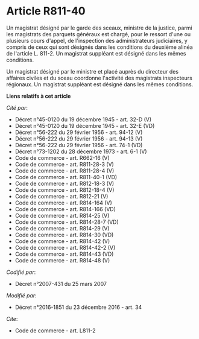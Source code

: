 # Article R811-40

Un magistrat désigné par le garde des sceaux, ministre de la justice, parmi les magistrats des parquets généraux est chargé,
pour le ressort d'une ou plusieurs cours d'appel, de l'inspection des administrateurs judiciaires, y compris de ceux qui sont
désignés dans les conditions du deuxième alinéa de l'article L. 811-2. Un magistrat suppléant est désigné dans les mêmes
conditions.

Un magistrat désigné par le ministre et placé auprès du directeur des affaires civiles et du sceau coordonne l'activité des
magistrats inspecteurs régionaux. Un magistrat suppléant est désigné dans les mêmes conditions.

**Liens relatifs à cet article**

_Cité par_:

  - Décret n°45-0120 du 19 décembre 1945 - art. 32-D (V)
  - Décret n°45-0120 du 19 décembre 1945 - art. 32-E (VD)
  - Décret n°56-222 du 29 février 1956 - art. 94-12 (V)
  - Décret n°56-222 du 29 février 1956 - art. 94-13 (V)
  - Décret n°56-222 du 29 février 1956 - art. 74-1 (VD)
  - Décret n°73-1202 du 28 décembre 1973 - art. 6-1 (V)
  - Code de commerce - art. R662-16 (V)
  - Code de commerce - art. R811-28-3 (V)
  - Code de commerce - art. R811-28-4 (V)
  - Code de commerce - art. R811-40-1 (VD)
  - Code de commerce - art. R812-18-3 (V)
  - Code de commerce - art. R812-18-4 (V)
  - Code de commerce - art. R812-21 (V)
  - Code de commerce - art. R814-164 (V)
  - Code de commerce - art. R814-166 (VD)
  - Code de commerce - art. R814-25 (V)
  - Code de commerce - art. R814-28-7 (VD)
  - Code de commerce - art. R814-29 (V)
  - Code de commerce - art. R814-30 (VD)
  - Code de commerce - art. R814-42 (V)
  - Code de commerce - art. R814-42-2 (V)
  - Code de commerce - art. R814-43 (VD)
  - Code de commerce - art. R814-48 (V)

_Codifié par_:

  - Décret n°2007-431 du 25 mars 2007

_Modifié par_:

  - Décret n°2016-1851 du 23 décembre 2016 - art. 34

_Cite_:

  - Code de commerce - art. L811-2
